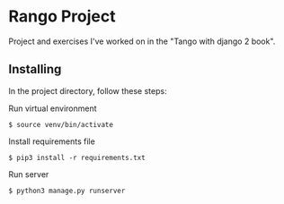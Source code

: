
# Rango Project

Project and exercises I've worked on in the "Tango with django 2 book".

## Installing
In the project directory, follow these steps:

Run virtual environment
```
$ source venv/bin/activate
```

Install requirements file
```
$ pip3 install -r requirements.txt
```

Run server
```
$ python3 manage.py runserver
```
